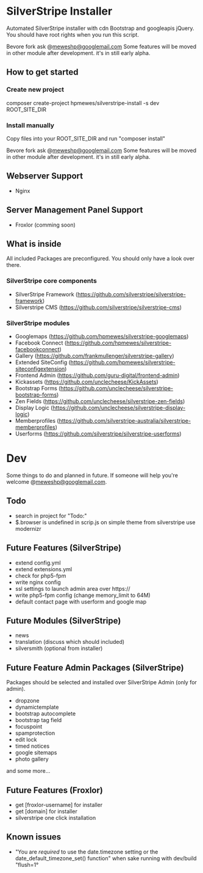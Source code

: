 # SilverStripe Installer
Automated SilverStripe installer with cdn Bootstrap and googleapis jQuery.
You should have root rights when you run this script.

Bevore fork ask @meweshp@googlemail.com
Some features will be moved in other module after development. it's in still early alpha.

## How to get started

### Create new project
composer create-project hpmewes/silverstripe-install -s dev ROOT_SITE_DIR

### Install manually
Copy files into your ROOT_SITE_DIR and run "composer install"

Bevore fork ask @meweshp@googlemail.com
Some features will be moved in other module after development. it's in still early alpha.

## Webserver Support

* Nginx

## Server Management Panel Support

* Froxlor (comming soon)

## What is inside
All included Packages are preconfigured. You should only have a look over there.

### SilverStripe core components

* SilverStripe Framework (https://github.com/silverstripe/silverstripe-framework)
* Silverstripe CMS (https://github.com/silverstripe/silverstripe-cms)

### SilverStripe modules

* Googlemaps (https://github.com/hpmewes/silverstripe-googlemaps)
* Facebook Connect (https://github.com/hpmewes/silverstripe-facebookconnect)
* Gallery (https://github.com/frankmullenger/silverstripe-gallery)
* Extended SiteConfig (https://github.com/hpmewes/silverstripe-siteconfigextension)
* Frontend Admin (https://github.com/guru-digital/frontend-admin)
* Kickassets (https://github.com/unclecheese/KickAssets)
* Bootstrap Forms (https://github.com/unclecheese/silverstripe-bootstrap-forms)
* Zen Fields (https://github.com/unclecheese/silverstripe-zen-fields)
* Display Logic (https://github.com/unclecheese/silverstripe-display-logic)
* Memberprofiles (https://github.com/silverstripe-australia/silverstripe-memberprofiles)
* Userforms (https://github.com/silverstripe/silverstripe-userforms)

# Dev
Some things to do and planned in future.
If someone will help you're welcome @meweshp@googlemail.com.

## Todo

* search in project for "Todo:"
* $.browser is undefined in scrip.js on simple theme from silverstripe use modernizr

## Future Features (SilverStripe)

* extend config.yml
* extend extensions.yml
* check for php5-fpm
* write nginx config
* ssl settings to launch admin area over https://
* write php5-fpm config (change memory_limit to 64M)
* default contact page with userform and google map

## Future Modules (SilverStripe)

* news
* translation (discuss which should included)
* silversmith (optional from installer)

## Future Feature Admin Packages (SilverStripe)
Packages should be selected and installed over SilverStripe Admin (only for admin).

* dropzone
* dynamictemplate
* bootstrap autocomplete
* bootstrap tag field
* focuspoint
* spamprotection
* edit lock
* timed notices
* google sitemaps
* photo gallery

and some more...

## Future Features (Froxlor)
* get [froxlor-username] for installer
* get [domain] for installer
* silverstripe one click installation

## Known issues
* "You are *required* to use the date.timezone setting or the date_default_timezone_set() function" when sake running with dev/build "flush=1°
